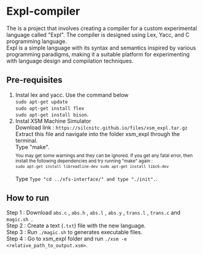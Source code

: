 # Expl-compiler
The is a project that involves creating a compiler for a custom experimental language called "Expl". The compiler is designed using Lex, Yacc, and C programming language.<br>
Expl is a simple language with its syntax and semantics inspired by various programming paradigms, 
making it a suitable platform for experimenting with language design and compilation techniques.<br>

## Pre-requisites
1. Instal lex and yacc. Use the command below <br>
```sudo apt-get update``` <br> ```sudo apt-get install flex``` <br> ```sudo apt-get install bison```.
2. Instal XSM Machine Simulator <br>
   Download link : ```https://silcnitc.github.io/files/xsm_expl.tar.gz```<br>
   Extract this file and navigate into the folder xsm_expl through the terminal.<br>
   Type "make".<br>
   <sub>You may get some warnings and they can be ignored. If you get any fatal error, then install the following dependencies and try running "make" again :<br>```sudo apt-get install libreadline-dev sudo apt-get install libc6-dev ``` </sub><br><br>
   Type ```Type "cd ../xfs-interface/" and type "./init".```.


## How to run
Step 1 : Download ```abs.c``` , ```abs.h``` , ```abs.l``` , ```abs.y``` , ```trans.l``` , ```trans.c``` and ```magic.sh ```.<br>
Step 2 : Create a text (```.txt```) file with the new language.<br>
Step 3 : Run ```./magic.sh``` to generates executable files.<br>
Step 4 : Go to xsm_expl folder and run  ```./xsm -e <relative_path_to_output.xsm>```.<br>
